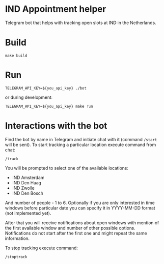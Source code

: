 # IND Appointment helper

Telegram bot that helps with tracking open slots at IND in the Netherlands.

# Build

```shell
make build
```

# Run

```shell
TELEGRAM_API_KEY=${you_api_key} ./bot
```

or during development:
```shell
TELEGRAM_API_KEY=${you_api_key} make run
```

# Interactions with the bot

Find the bot by name in Telegram and initiate chat with it (command `/start` will be sent).
To start tracking a particular location execute command from chat:
```
/track
```

You will be prompted to select one of the available locations:
- IND Amsterdam
- IND Den Haag
- IND Zwolle
- IND Den Bosch

And number of people - 1 to 6.
Optionally if you are only interested in time windows before particular date you can specify it in YYYY-MM-DD
format (not implemented yet).

After that you will receive notifications about open windows with mention of the first available window and number of
other possible options. Notifications do not start after the first one and might repeat the same information.

To stop tracking execute command:
```
/stoptrack
```
